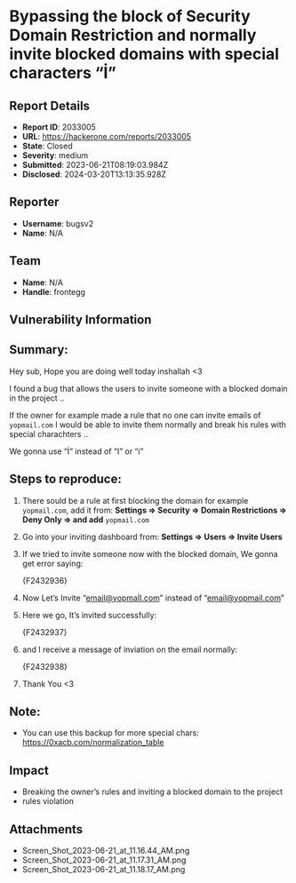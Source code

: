 # Bypassing the block of Security Domain Restriction and normally invite blocked domains with special characters “İ”

## Report Details
- **Report ID**: 2033005
- **URL**: https://hackerone.com/reports/2033005
- **State**: Closed
- **Severity**: medium
- **Submitted**: 2023-06-21T08:19:03.984Z
- **Disclosed**: 2024-03-20T13:13:35.928Z

## Reporter
- **Username**: bugsv2
- **Name**: N/A

## Team
- **Name**: N/A
- **Handle**: frontegg

## Vulnerability Information
## Summary:

Hey sub, Hope you are doing well today inshallah <3

I found a bug that allows the users to invite someone with a blocked domain in the project ..

If the owner for example made a rule that no one can invite emails of `yopmail.com` I would be able to invite them normally and break his rules with special charachters ..

We gonna use “İ” instead of “I” or “i”

## Steps to reproduce:

1. There sould be a rule at first blocking the domain for example `yopmail.com`,  add it from: **Settings ⇒ Security ⇒ Domain Restrictions ⇒ Deny Only ⇒ and add** `yopmail.com`
2. Go into your inviting dashboard from: **Settings ⇒ Users ⇒ Invite Users**
3. If we tried to invite someone now with the blocked domain, We gonna get error saying:
    
    {F2432936}
    
4. Now Let’s Invite “email@yopmaİl.com” instead of “email@yopmail.com”
5. Here we go, It’s invited successfully:
    
    {F2432937}
    
6. and I receive a message of inviation on the email normally:
    
    {F2432938}
    
7. Thank You <3

## Note:

- You can use this backup for more special chars: https://0xacb.com/normalization_table

## Impact

- Breaking the owner’s rules and inviting a blocked domain to the project
- rules violation

## Attachments
- Screen_Shot_2023-06-21_at_11.16.44_AM.png
- Screen_Shot_2023-06-21_at_11.17.31_AM.png
- Screen_Shot_2023-06-21_at_11.18.17_AM.png
